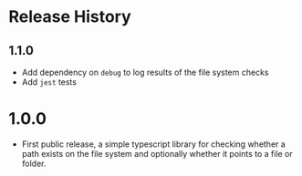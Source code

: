 
# Release History

## 1.1.0

- Add dependency on `debug` to log results of the file system checks
- Add `jest` tests

# 1.0.0

- First public release, a simple typescript library for checking whether a path exists
  on the file system and optionally whether it points to a file or folder. 

